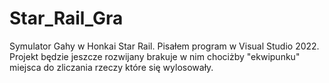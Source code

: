 # Star_Rail_Gra
Symulator Gahy w Honkai Star Rail.
Pisałem program w Visual Studio 2022.
Projekt będzie jeszcze rozwijany brakuje w nim chociżby "ekwipunku" miejsca do zliczania rzeczy które się wylosowały.
